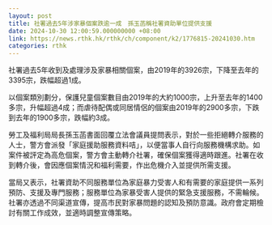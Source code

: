 ```yaml
---
layout: post
title: 社署過去5年涉家暴個案跌逾一成　孫玉菡稱社署資助單位提供支援
date: 2024-10-30 12:00:59.000000000 +08:00
link: https://news.rthk.hk/rthk/ch/component/k2/1776815-20241030.htm
categories: rthk
---
```


社署過去5年收到及處理涉及家暴相關個案，由2019年的3926宗，下降至去年的3395宗，跌幅超過1成。

以個案類別劃分，保護兒童個案數目由2019年的大約1000宗，上升至去年的1400多宗，升幅超過4成；而虐待配偶或同居情侶的個案由2019年的2900多宗，下跌到去年的1900多宗，跌幅約3成。

勞工及福利局局長孫玉菡書面回覆立法會議員提問表示，對於一些拒絕轉介服務的人士，警方會派發「家庭援助服務資料咭」，以便當事人自行向服務機構求助。如案件被評定為高危個案，警方會主動轉介社署，確保個案獲得適時跟進。社署在收到轉介後，會因應個案情況和福利需要，作出危機介入並提供所需支援。

當局又表示，社署資助不同服務單位為家庭暴力受害人和有需要的家庭提供一系列預防、支援及專門服務；服務單位為家暴受害人提供的緊急支援服務，不需輪候。社署亦透過不同渠道宣傳，提高市民對家暴問題的認知及預防意識。政府會定期檢討有關工作成效，並適時調整宣傳策略。
